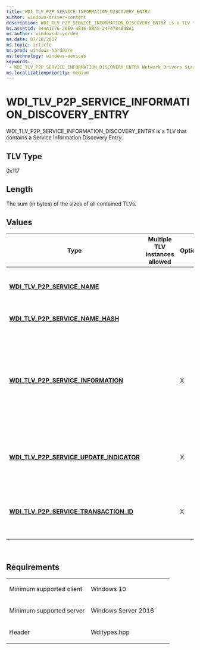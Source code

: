 ```yaml
---
title: WDI_TLV_P2P_SERVICE_INFORMATION_DISCOVERY_ENTRY
author: windows-driver-content
description: WDI_TLV_P2P_SERVICE_INFORMATION_DISCOVERY_ENTRY is a TLV that contains a Service Information Discovery Entry.
ms.assetid: 344A1E76-26E0-4816-8BA5-24F4784B48A1
ms.author: windowsdriverdev 
ms.date: 07/18/2017 
ms.topic: article 
ms.prod: windows-hardware 
ms.technology: windows-devices 
keywords:
 - WDI_TLV_P2P_SERVICE_INFORMATION_DISCOVERY_ENTRY Network Drivers Starting with Windows Vista
ms.localizationpriority: medium
---
```


# WDI\_TLV\_P2P\_SERVICE\_INFORMATION\_DISCOVERY\_ENTRY


WDI\_TLV\_P2P\_SERVICE\_INFORMATION\_DISCOVERY\_ENTRY is a TLV that contains a Service Information Discovery Entry.

## TLV Type


0x117

## Length


The sum (in bytes) of the sizes of all contained TLVs.

## Values


| Type                                                                                      | Multiple TLV instances allowed | Optional | Description                                                                                                         |
|-------------------------------------------------------------------------------------------|--------------------------------|----------|---------------------------------------------------------------------------------------------------------------------|
| [**WDI\_TLV\_P2P\_SERVICE\_NAME**](wdi-tlv-p2p-service-name.md)                          |                                |          | Name of the service (UTF-8), up to 255 bytes.                                                                       |
| [**WDI\_TLV\_P2P\_SERVICE\_NAME\_HASH**](wdi-tlv-p2p-service-name-hash.md)               |                                |          | Hash of Service Name.                                                                                               |
| [**WDI\_TLV\_P2P\_SERVICE\_INFORMATION**](wdi-tlv-p2p-service-information.md)            |                                | X        | Request service information to be used for the ANQP query request to download service information for this Service. |
| [**WDI\_TLV\_P2P\_SERVICE\_UPDATE\_INDICATOR**](wdi-tlv-p2p-service-update-indicator.md) |                                | X        | Service Update indicator to be used for the ANQP query request.                                                     |
| [**WDI\_TLV\_P2P\_SERVICE\_TRANSACTION\_ID**](wdi-tlv-p2p-service-transaction-id.md)     |                                | X        | Service transaction ID to be used for the ANQP query request.                                                       |

 

Requirements
------------

<table>
<colgroup>
<col width="50%" />
<col width="50%" />
</colgroup>
<tbody>
<tr class="odd">
<td><p>Minimum supported client</p></td>
<td><p>Windows 10</p></td>
</tr>
<tr class="even">
<td><p>Minimum supported server</p></td>
<td><p>Windows Server 2016</p></td>
</tr>
<tr class="odd">
<td><p>Header</p></td>
<td>Wditypes.hpp</td>
</tr>
</tbody>
</table>

 

 




